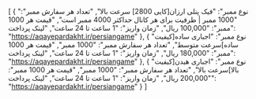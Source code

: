 [
  {
    "نوع ممبر": "فیک پنلی ارزان[کایی 2800] سرعت بالا",
    "تعداد هر سفارش ممبر": "1000 ممبر | ظرفیت برای هر کانال حداکثر 4000 ممبر است",
    "قیمت هر 1000 ممبر": "100,000 ریال",
    "زمان واریز": "1 ساعت تا 24 ساعت",
    "لینک پرداخت": "https://aqayepardakht.ir/persiangame"
  },
  {
    "نوع ممبر": "اجباری ساده[کیفیت ساده]سرعت متوسط",
    "تعداد هر سفارش ممبر": "1000 ممبر",
    "قیمت هر 1000 ممبر": "180,000 ریال",
    "زمان واریز": "1 ساعت تا 24 ساعت",
    "لینک پرداخت": "https://aqayepardakht.ir/persiangame"
  },
  {
    "نوع ممبر": "اجباری هیدن[کیفیت بالا]سرعت بالا",
    "تعداد هر سفارش ممبر": "1000 ممبر",
    "قیمت هر 1000 ممبر": "200,000 ریال",
    "زمان واریز": "1 ساعت تا 24 ساعت",
    "لینک پرداخت": "https://aqayepardakht.ir/persiangame"
  }
]
